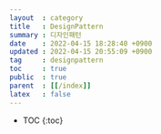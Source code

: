 ```yaml
---
layout  : category
title   : DesignPattern
summary : 디자인패턴
date    : 2022-04-15 18:28:40 +0900
updated : 2022-04-15 20:55:09 +0900
tag     : designpattern
toc     : true
public  : true
parent  : [[/index]]
latex   : false
---
```

* TOC
  {:toc}